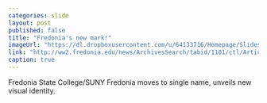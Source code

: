```yaml
---
categories: slide
layout: post
published: false
title: "Fredonia's new mark!"
imageUrl: "https://dl.dropboxusercontent.com/u/64133716/Homepage/Slides/fred_logo.jpg"
link: "http://ww2.fredonia.edu/news/ArchivesSearch/tabid/1101/ctl/ArticleView/mid/1878/articleId/4892/SUNY_Fredonia__Fredonia_State_College_moves_to_single_name_unveils_new_visual_identity.aspx"
caption: true
---
```


Fredonia State College/SUNY Fredonia moves to single name, unveils new visual identity.